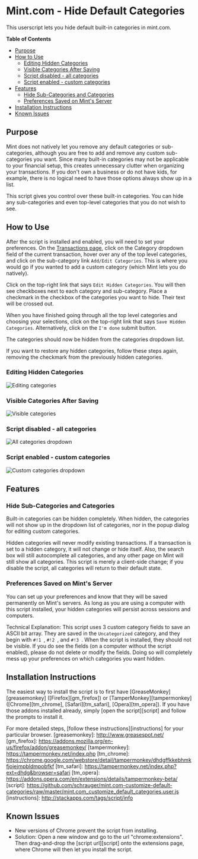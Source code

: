 
# Mint.com - Hide Default Categories
This userscript lets you hide default built-in categories in mint.com.

**Table of Contents**
- [Purpose](#purpose)
- [How to Use](#how-to-use)
	- [Editing Hidden Categories](#editing-hidden-categories)
	- [Visible Categories After Saving](#visible-categories-after-saving)
	- [Script disabled - all categories](#script-disabled---all-categories)
	- [Script enabled - custom categories](#script-enabled---custom-categories)
- [Features](#features)
	- [Hide Sub-Categories and Categories](#hide-sub-categories-and-categories)
	- [Preferences Saved on Mint's Server](#preferences-saved-on-mints-server)
- [Installation Instructions](#installation-instructions)
- [Known Issues](#known-issues)

## Purpose
Mint does not natively let you remove any default categories or sub-categories, although you are free to add and remove any custom sub-categories you want. Since many built-in categories may not be applicable to your financial setup, this creates unnecessary clutter when organizing your transactions. If you don't own a business or do not have kids, for example, there is no logical need to have those options always show up in a list.

This script gives you control over these built-in categories. You can hide any sub-categories and even top-level categories that you do not wish to see.



## How to Use
After the script is installed and enabled, you will need to set your preferences. On the [Transactions page](https://wwws.mint.com/transaction.event), click on the Category dropdown field of the current transaction, hover over any of the top level categories, and click on the sub-category link `Add/Edit Categories`. This is where you would go if you wanted to add a custom category (which Mint lets you do natively).

Click on the top-right link that says `Edit Hidden Categories`. You will then see checkboxes next to each category and sub-category. Place a checkmark in the checkbox of the categories you want to hide. Their text will be crossed out. 

When you have finished going through all the top level categories and choosing your selections, click on the top-right link that says `Save Hidden Categories`. Alternatively, click on the `I'm done` submit button.

The categories should now be hidden from the categories dropdown list.

If you want to restore any hidden categories, follow these steps again, removing the checkmark from the previously hidden categories. 

[editing]: /images/category-edit.png?raw=true "Editing hidden categories"
[visible]: /images/category-view.png?raw=true "Customized visible categories"
[all]:     /images/dropdown-all.png?raw=true "All categories shown"
[custom]:  /images/dropdown-custom.png?raw=true "Customized visible categories"
### Editing Hidden Categories
![Editing categories][editing]
### Visible Categories After Saving
![Visible categories][visible]
### Script disabled - all categories
![All categories dropdown][all]
### Script enabled - custom categories
![Custom categories dropdown][custom]

## Features
### Hide Sub-Categories and Categories
Built-in categories can be hidden completely. When hidden, the categories will not show up in the dropdown list of categories, nor in the popup dialog for editing custom categories.

Hidden categories will never modify existing transactions. If a transaction is set to a hidden category, it will not change or hide itself. Also, the search box will still autocomplete all categories, and any other page on Mint will still show all categories. This script is merely a client-side change; if you disable the script, all categories will return to their default state.

### Preferences Saved on Mint's Server
You can set up your preferences and know that they will be saved permanently on Mint's servers. As long as you are using a computer with this script installed, your hidden categories will persist across sessions and computers.

Technical Explanation: This script uses 3 custom category fields to save an ASCII bit array. They are saved in the `Uncategorized` category, and they begin with `#!1 `, `#!2 `, and `#!3 `. When the script is installed, they should not be visible. If you do see the fields (on a computer without the script enabled), please do not delete or modify the fields. Doing so will completely mess up your preferences on which categories you want hidden.

## Installation Instructions
The easiest way to install the script is to first have [GreaseMonkey][greasemonkey] ([Firefox][gm_firefox]) or [TamperMonkey][tampermonkey] ([Chrome][tm_chrome], [Safari][tm_safari], [Opera][tm_opera]). If you have those addons installed already, simply [open the script][script] and follow the prompts to install it.

For more detailed steps, [follow these instructions][instructions] for your particular browser.
[greasemonkey]: http://www.greasespot.net/
[gm_firefox]: https://addons.mozilla.org/en-us/firefox/addon/greasemonkey/
[tampermonkey]: https://tampermonkey.net/index.php
[tm_chrome]: https://chrome.google.com/webstore/detail/tampermonkey/dhdgffkkebhmkfjojejmpbldmpobfkf
[tm_safari]: https://tampermonkey.net/index.php?ext=dhdg&browser=safari
[tm_opera]: https://addons.opera.com/en/extensions/details/tampermonkey-beta/
[script]: https://github.com/schrauger/mint.com-customize-default-categories/raw/master/mint.com_customize_default_categories.user.js
[instructions]: http://stackapps.com/tags/script/info

## Known Issues
* New versions of Chrome prevent the script from installing.
 * Solution: Open a new window and go to the url "chrome:extensions". Then drag-and-drop the [script url][script] onto the extensions page, where Chrome will then let you install the script.
